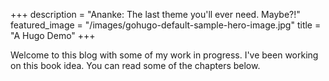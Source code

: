 +++
description = "Ananke: The last theme you'll ever need. Maybe?!"
featured_image = "/images/gohugo-default-sample-hero-image.jpg"
title = "A Hugo Demo"
+++

Welcome to this blog with some of my work in progress. I've been working on this book idea. You can read some of the chapters below.
